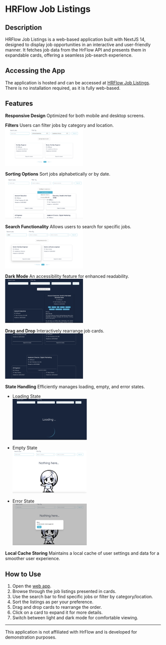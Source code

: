 # HRFlow Job Listings

## Description

HRFlow Job Listings is a web-based application built with NextJS 14, designed to display job opportunities in an interactive and user-friendly manner. It fetches job data from the HrFlow API and presents them in expandable cards, offering a seamless job-search experience.

## Accessing the App

The application is hosted and can be accessed at [HRFlow Job Listings](https://hrflow-test-front.vercel.app/). There is no installation required, as it is fully web-based.

## Features

**Responsive Design**
Optimized for both mobile and desktop screens.

**Filters**
Users can filter jobs by category and location.
<br/><img src="https://raw.githubusercontent.com/hich-t/hrflow-test-front/main/public/Assets/images/screenshots/filtering.png" width="50%"/>

**Sorting Options**
Sort jobs alphabetically or by date.
<br/><img src="https://raw.githubusercontent.com/hich-t/hrflow-test-front/main/public/Assets/images/screenshots/sorting.png" width="50%"/>

**Search Functionality**
Allows users to search for specific jobs.
<br/><img src="https://raw.githubusercontent.com/hich-t/hrflow-test-front/main/public/Assets/images/screenshots/search.png" width="50%"/>

**Dark Mode**
An accessibility feature for enhanced readability.
<br/><img src="https://raw.githubusercontent.com/hich-t/hrflow-test-front/main/public/Assets/images/screenshots/darkmode.png" width="50%"/>

**Drag and Drop**
Interactively rearrange job cards.
<br/><img src="https://raw.githubusercontent.com/hich-t/hrflow-test-front/main/public/Assets/images/screenshots/dnd.png" width="50%"/>



**State Handling**
Efficiently manages loading, empty, and error states.

* Loading State
  <br/><img src="https://raw.githubusercontent.com/hich-t/hrflow-test-front/main/public/Assets/images/screenshots/loading.png" width="50%"/>
  
* Empty State
  <br/><img src="https://raw.githubusercontent.com/hich-t/hrflow-test-front/main/public/Assets/images/screenshots/empty.png" width="50%"/>
  
* Error State
  <br/><img src="https://raw.githubusercontent.com/hich-t/hrflow-test-front/main/public/Assets/images/screenshots/error.png" width="50%"/>

**Local Cache Storing**
Maintains a local cache of user settings and data for a smoother user experience.

## How to Use

1. Open the [web app](https://hrflow-test-front.vercel.app/).
2. Browse through the job listings presented in cards.
3. Use the search bar to find specific jobs or filter by category/location.
4. Sort the listings as per your preference.
5. Drag and drop cards to rearrange the order.
6. Click on a card to expand it for more details.
7. Switch between light and dark mode for comfortable viewing.

---

This application is not affiliated with HrFlow and is developed for demonstration purposes.
